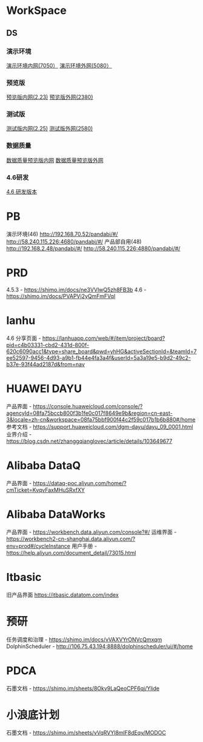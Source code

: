 # WorkSpace

## DS	
### 演示环境 
  [演示环境内网(7050）](http://192.168.70.50/danastudio/#/)  [演示环境外网(5080）](http://58.240.115.226:5080/danastudio/#/)
### 预览版 
  [预览版内网(2.23)](http://192.168.2.23/danastudio/#/)     [预览版外网(2380)](http://58.240.115.226:2380/danastudio/#/) 
### 测试版  
  [测试版内网(2.25)](http://192.168.2.25/danastudio/#/)     [测试版外网(2580)](http://58.240.115.226:2580/danastudio/#/) 
### 数据质量  
  [数据质量预览版内网](http://192.168.90.112/danastudio/#/home)	[数据质量预览版外网](http://58.240.115.226:8012/danastudio/#/) 
### 4.6研发  
  [4.6 研发版本](http://192.168.80.24/ui/#/collection/offline)	
			
			
			
# PB	
  演示环境(46)	 http://192.168.70.52/pandabi/#/	 http://58.240.115.226:4680/pandabi/#/
	产品部自用(48)	 http://192.168.2.48/pandabi/#/	 http://58.240.115.226:4880/pandabi/#/
			
			
			
# PRD	
  4.5.3	-	https://shimo.im/docs/ne3VVlwQ5zh8FB3b
	4.6	-	https://shimo.im/docs/PVAPVj2yQmFmFVql
			
# lanhu	
  4.6 分享页面	-	https://lanhuapp.com/web/#/item/project/board?pid=c4b03331-cbd2-431d-800f-620c6090acc1&type=share_board&pwd=yhHG&activeSectionId=&teamId=7ee52597-9456-4d93-a9b1-fb44e4fa3a4f&userId=5a3a19e5-b9d2-49c2-b37e-93f44ad2187d&from=nav
			
# HUAWEI DAYU	
  产品界面	-	https://console.huaweicloud.com/console/?agencyId=08fa75bccb800f3b1fe0c017f8649e9b&region=cn-east-3&locale=zh-cn&workspace=08fa75bbf900f44c2f59c017b1b6b880#/home
	参考文档	-	https://support.huaweicloud.com/dgm-dayu/dayu_09_0001.html
	业界介绍	-	https://blog.csdn.net/zhanggqianglovec/article/details/103649677
			
			
			
# Alibaba DataQ	
  产品界面	-	https://dataq-poc.aliyun.com/home/?cmTicket=KvqvFaxMHuSRxfXY
			
			
			
# Alibaba DataWorks	
  产品界面	-	https://workbench.data.aliyun.com/console?#/
	运维界面	-	https://workbench2-cn-shanghai.data.aliyun.com/?env=prod#/cycleInstance
	用户手册	-	https://help.aliyun.com/document_detail/73015.html
			
# Itbasic	
  旧产品界面		https://itbasic.datatom.com/index
			
			
# 预研	
  任务调度和治理	-	https://shimo.im/docs/vVAXVYrONVcQmxqm
	DolphinScheduler	-	http://106.75.43.194:8888/dolphinscheduler/ui/#/home
			
			
# PDCA	
  石墨文档	-	https://shimo.im/sheets/8Okv9LaQeoCPF6qj/Ylide
			
			
# 小浪底计划	
  石墨文档	-	https://shimo.im/sheets/vVqRVYl8mlF8dEqy/MODOC
			
